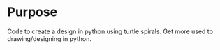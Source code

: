 # Purpose
Code to create a design in python using turtle spirals.
Get more used to drawing/designing in python.

